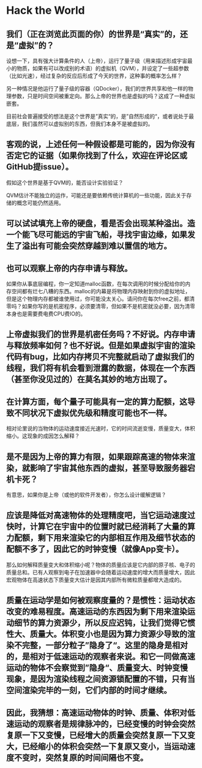 # Hack the World

## 我们（正在浏览此页面的你）的世界是“真实”的，还是“虚拟”的？

设想一下，具有强大计算条件的人（上帝），运行了量子级（用来描述形成宇宙最小的物质，如果有可以改成别的术语）的虚拟机（QVM），并设定了一些超参数（比如光速），经过复杂的反应后形成了今天的世界，这种事的概率怎么样？

另一种情况是他运行了量子级的容器（QDocker），我们的世界共享和他一样的物理参数，只是时间空间被重定向。那么上帝的世界也是虚拟的吗？这成了一种虚拟嵌套。

目前社会普遍接受的想法是这个世界是”真实“的，是”自然形成的“，或者说处于最底层，我们虽然可以虚拟别的东西，但我们本身不是被虚拟的。

## 客观的说，上述任何一种假设都是可能的，因为你没有否定它的证据（如果你找到了什么，欢迎在评论区或GitHub提issue）。

假如这个世界是基于QVM的，能否设计实验验证？

QVM估计不能独立的运作，可能还是要依赖传统计算机的一些功能，因此关于存储的概念可能仍然适用。

## 可以试试填充上帝的硬盘，看是否会出现某种溢出。造一个能飞尽可能远的宇宙飞船，寻找宇宙边缘，如果发生了溢出有可能会突然穿越到难以置信的地方。

## 也可以观察上帝的内存申请与释放。

如果你从事底层编程，你一定知道malloc函数，在每次调用的时候分配给你的内存空间都有烂七八糟的东西。malloc的内幕是将物理内存映射到你的虚拟地址，但是这个物理内存都被谁使用过，你可能没太关心。请问你在每次free之前，都清零吗？如果你写的是机密程序，必须要清零，但如果不是机密就没必要，因为清零本身也是需要费电费CPU费IO的。

## 上帝虚拟我们的世界是机密任务吗？不好说。内存申请与释放频率如何？也不好说。但是如果虚拟宇宙的渲染代码有bug，比如内存拷贝不完整就启动了虚拟我们的线程，我们将有机会看到泄露的数据，体现在一个东西（甚至你没见过的）在莫名其妙的地方出现了。

## 在计算方面，每个量子可能具有一定的算力配额，这导致不同状况下虚拟优先级和精度可能也不一样。

相对论里说的当物体的运动速度接近光速时，它的时间流逝变慢，质量变大，体积缩小。这现象的成因怎么解释？

## 是不是因为上帝的算力有限，如果跟踪高速的物体来渲染，就影响了宇宙其他东西的虚拟，甚至导致服务器宕机卡死？

有意思，如果你是上帝（或他的软件开发者），你怎么设计缓解逻辑？

## 应该是降低对高速物体的处理精度吧，当它运动速度过快时，计算它在宇宙中的位置时就已经消耗了大量的算力配额，剩下用来渲染它的内部相互作用及细节状态的配额不多了，因此它的时钟变慢（就像App变卡）。

那么如何解释质量变大和体积缩小呢？物体的质量应该是它内部的原子核、电子的质量总和。已有人观察到电子在加速器中会随着运动速度的增大而质量增大，因此宏观物体在高速状态下质量变大估计是因其内部所有微粒质量都增大造成的。

## 质量在运动学是如何被观察度量的？是惯性：运动状态改变的难易程度。高速运动的东西因为剩下用来渲染运动细节的算力资源少，所以反应迟钝，让我们觉得它惯性大、质量大。体积变小也是因为算力资源少导致的渲染不完整，一部分粒子”隐身了“。这里的隐身是相对的，是相对于低速运动的观察者来说。和它一同做高速运动的物体不会察觉到”隐身“、质量变大、时钟变慢现象，是因为渲染线程之间资源锁配置的不错，只有当空间渲染完毕的一刻，它们内部的时间才继续。

## 因此，我猜想：高速运动物体的时钟、质量、体积对低速运动的观察者是规律脉冲的，已经变慢的时钟会突然复原一下又变慢，已经增大的质量会突然复原一下又变大，已经缩小的体积会突然一下复原又变小，当运动速度不变时，突然复原的时间间隔也不变。
